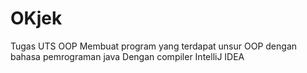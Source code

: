 # OKjek
Tugas UTS OOP
Membuat program yang terdapat unsur OOP dengan bahasa pemrograman java
Dengan compiler IntelliJ IDEA

